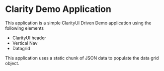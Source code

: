 # Clarity Demo Application 

This application is a simple ClarityUI Driven Demo application using the following elements 

* ClarityUI header
* Vertical Nav
* Datagrid 

This application uses a static chunk of JSON data to populate the data grid object. 